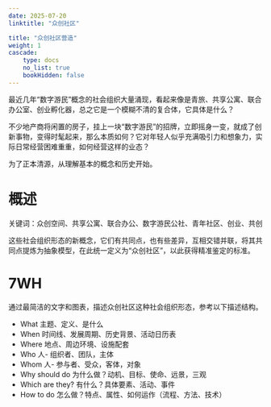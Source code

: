 ```yaml
---
date: 2025-07-20
linktitle: "众创社区"

title: "众创社区营造"
weight: 1
cascade:
    type: docs
    no_list: true
    bookHidden: false
---
```


最近几年“数字游民”概念的社会组织大量涌现，看起来像是青旅、共享公寓、联合办公室、创业孵化器，总之它是一个模糊不清的复合体，它具体是什么？

不少地产商将闲置的房子，挂上一块“数字游民”的招牌，立即摇身一变，就成了创新事物，变得时髦起来，那么本质如何？它对年轻人似乎充满吸引力和想象力，实际日常经营困难重重，如何经营这样的业态？

为了正本清源，从理解基本的概念和历史开始。

# 概述

关键词：众创空间、共享公寓、联合办公、数字游民公社、青年社区、创业、共创

这些社会组织形态的新概念，它们有共同点，也有些差异，互相交错并联，将其共同点提炼为抽象模型，在此统一定义为“众创社区”，以此获得精准鉴定的标准。


# 7WH

通过最简洁的文字和图表，描述众创社区这种社会组织形态，参考以下描述结构。

   - What 主题、定义、是什么  
   - When 时间线、发展周期、历史背景、活动日历表  
   - Where 地点、周边环境、设施配套  
   - Who 人- 组织者、团队，主体  
   - Whom 人- 参与者、受众，客体，对象  
   - Why should do 为什么做？动机、目标、使命、远景，三观  
   - Which are they? 有什么？具体要素、活动、事件
   - How to do 怎么做？特点、属性、如何运作（流程、方法、技术）    

